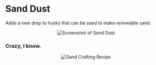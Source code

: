 # Sand Dust
Adds a new drop to husks that can be used to make renewable sand.
<p align="center">
  <img src="https://i.imgur.com/pE60u7o.png" alt="Screenshot of Sand Dust"/>
</p>

### Crazy, I know.

<p align="center">
  <img src="https://i.imgur.com/I4peZ7S.png" alt="Sand Crafting Recipe"/>
</p>
